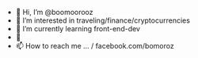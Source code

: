 - 👋 Hi, I’m @boomoorooz
- 👀 I’m interested in traveling/finance/cryptocurrencies
- 🌱 I’m currently learning front-end-dev
- 💞️
- 📫 How to reach me ... / facebook.com/bomoroz

<!---
boomoorooz/boomoorooz is a ✨ special ✨ repository because its `README.md` (this file) appears on your GitHub profile.
You can click the Preview link to take a look at your changes.
--->
